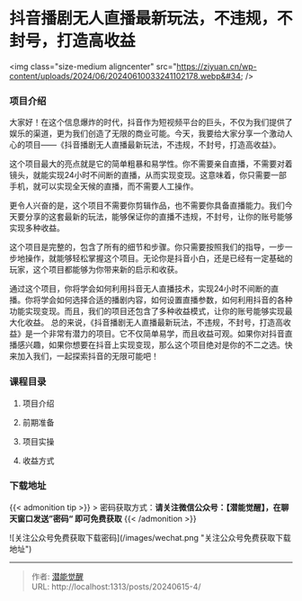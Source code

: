 # 抖音播剧无人直播最新玩法，不违规，不封号，打造高收益


&lt;img class=&#34;size-medium aligncenter&#34; src=&#34;https://ziyuan.cn/wp-content/uploads/2024/06/20240610033241102178.webp&#34;  /&gt;

###  项目介绍

大家好！在这个信息爆炸的时代，抖音作为短视频平台的巨头，不仅为我们提供了娱乐的渠道，更为我们创造了无限的商业可能。今天，我要给大家分享一个激动人心的项目——《抖音播剧无人直播最新玩法，不违规，不封号，打造高收益》。

这个项目最大的亮点就是它的简单粗暴和易学性。你不需要亲自直播，不需要对着镜头，就能实现24小时不间断的直播，从而实现变现。这意味着，你只需要一部手机，就可以实现全天候的直播，而不需要人工操作。

更令人兴奋的是，这个项目不需要你剪辑作品，也不需要你具备直播能力。我们今天要分享的这套最新的玩法，能够保证你的直播不违规，不封号，让你的账号能够实现多种收益。

这个项目是完整的，包含了所有的细节和步骤。你只需要按照我们的指导，一步一步地操作，就能够轻松掌握这个项目。无论你是抖音小白，还是已经有一定基础的玩家，这个项目都能够为你带来新的启示和收获。

通过这个项目，你将学会如何利用抖音无人直播技术，实现24小时不间断的直播。你将学会如何选择合适的播剧内容，如何设置直播参数，如何利用抖音的各种功能实现变现。而且，我们的项目还包含了多种收益模式，让你的账号能够实现最大化收益。
总的来说，《抖音播剧无人直播最新玩法，不违规，不封号，打造高收益》是一个非常有潜力的项目。它不仅简单易学，而且收益可观。如果你对抖音直播感兴趣，如果你想要在抖音上实现变现，那么这个项目绝对是你的不二之选。快来加入我们，一起探索抖音的无限可能吧！

###  课程目录

 1. 项目介绍

 1. 前期准备

 1. 项目实操

 1. 收益方式



### 下载地址




{{&lt; admonition tip &gt;}}
&gt; 密码获取方式：**请关注微信公众号：【潜能觉醒】，在聊天窗口发送”密码“ 即可免费获取**
{{&lt; /admonition &gt;}}


![关注公众号免费获取下载密码](/images/wechat.png &#34;关注公众号免费获取下载地址&#34;)

---

> 作者: [潜能觉醒](https://nav8.top)  
> URL: http://localhost:1313/posts/20240615-4/  

